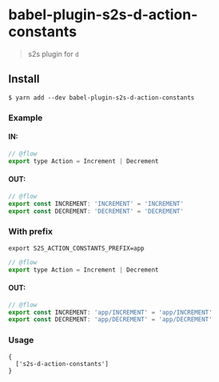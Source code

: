 # babel-plugin-s2s-d-action-constants

> s2s plugin for `d`

## Install

```
$ yarn add --dev babel-plugin-s2s-d-action-constants
```

### Example

#### IN:

```js
// @flow
export type Action = Increment | Decrement
```

#### OUT:

```js
// @flow
export const INCREMENT: 'INCREMENT' = 'INCREMENT'
export const DECREMENT: 'DECREMENT' = 'DECREMENT'
```

### With prefix

`export S2S_ACTION_CONSTANTS_PREFIX=app`

```js
// @flow
export type Action = Increment | Decrement
```

#### OUT:

```js
// @flow
export const INCREMENT: 'app/INCREMENT' = 'app/INCREMENT'
export const DECREMENT: 'app/DECREMENT' = 'app/DECREMENT'
```

### Usage

```
{
  ['s2s-d-action-constants']
}
```
